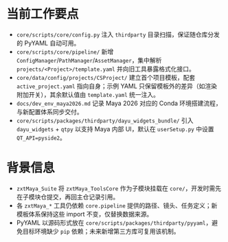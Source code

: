 # 当前工作要点
- `core/scripts/core/config.py` 注入 `thirdparty` 目录扫描，保证随仓库分发的 PyYAML 自动可用。
- `core/scripts/core/pipeline/` 新增 `ConfigManager`/`PathManager`/`AssetManager`，集中解析 `projects/<Project>/template.yaml` 并向旧工具暴露格式化接口。
- `core/data/config/projects/CSProject/` 建立首个项目模板，配套 `active_project.yaml` 指向自身；示例 YAML 只保留模板外的差异（如渲染附加开关），其余默认值由 `template.yaml` 统一注入。
- `docs/dev_env_maya2026.md` 记录 Maya 2026 对应的 Conda 环境搭建流程，与新配置体系同步交付。
- `core/scripts/packages/thirdparty/dayu_widgets_bundle/` 引入 `dayu_widgets` + `qtpy` 以支持 Maya 内部 UI，默认在 `userSetup.py` 中设置 `QT_API=pyside2`。


# 背景信息
- `zxtMaya_Suite` 将 `zxtMaya_ToolsCore` 作为子模块挂载在 `core/`，开发时需先在子模块仓提交，再回主仓记录引用。
- 各 `zxtMaya_*` 工具仍依赖 `core.pipeline` 提供的路径、镜头、任务定义；新模板体系保持这些 import 不变，仅替换数据来源。
- PyYAML 以源码形式放在 `core/scripts/packages/thirdparty/pyyaml`，避免目标环境缺少 `pip` 依赖；未来新增第三方库可复用该机制。
